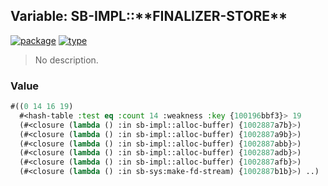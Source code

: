 ## Variable: SB-IMPL::\*\*FINALIZER-STORE\*\*
[![package](https://img.shields.io/badge/Package-SB--IMPL-5f9ea0.svg?style=social&colorA=999999)](../) [![type](https://img.shields.io/badge/Type-Variable-5f9ea0.svg?style=social&colorA=999999)](../#variable) 

> No description.

### Value
```cl
#((0 14 16 19)
  #<hash-table :test eq :count 14 :weakness :key {100196bbf3}> 19
  (#<closure (lambda () :in sb-impl::alloc-buffer) {1002887a7b}>)
  (#<closure (lambda () :in sb-impl::alloc-buffer) {1002887a9b}>)
  (#<closure (lambda () :in sb-impl::alloc-buffer) {1002887abb}>)
  (#<closure (lambda () :in sb-impl::alloc-buffer) {1002887adb}>)
  (#<closure (lambda () :in sb-impl::alloc-buffer) {1002887afb}>)
  (#<closure (lambda () :in sb-sys:make-fd-stream) {1002887b1b}>) ..)
```
